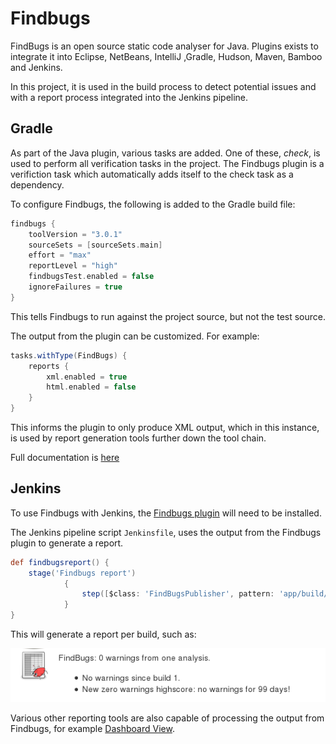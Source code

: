 # Findbugs

FindBugs is an open source static code analyser for Java.  Plugins exists to integrate it into Eclipse, NetBeans, IntelliJ ,Gradle, Hudson, Maven, Bamboo and Jenkins.

In this project, it is used in the build process to detect potential issues and with a report process integrated into the Jenkins pipeline.

## Gradle

As part of the Java plugin, various tasks are added.  One of these, *check*, is used to perform  all verification tasks in the project.  The Findbugs plugin is a verifiction task
which automatically adds itself to the check task as a dependency.

To configure Findbugs, the following is added to the Gradle build file:

```groovy
findbugs {
    toolVersion = "3.0.1"
    sourceSets = [sourceSets.main]
    effort = "max"
    reportLevel = "high"
    findbugsTest.enabled = false
    ignoreFailures = true
}
```
This tells Findbugs to run against the project source, but not the test source. 

The output from the plugin can be customized. For example:

```groovy
tasks.withType(FindBugs) {
    reports {
        xml.enabled = true
        html.enabled = false
    }
}
```
This informs the plugin to only produce XML output, which in this instance, is used by report generation tools further down the tool chain. 

Full documentation is [here](https://docs.gradle.org/3.3/userguide/findbugs_plugin.html)

## Jenkins

To use Findbugs with Jenkins, the [Findbugs plugin](https://wiki.jenkins.io/display/JENKINS/FindBugs+Plugin) will need to be installed.

The Jenkins pipeline script `Jenkinsfile`, uses the output from the Findbugs plugin to generate a report.
```groovy
def findbugsreport() {
    stage('Findbugs report')
            {
                step([$class: 'FindBugsPublisher', pattern: 'app/build/reports/findbugs/main.xml'])
            }
}
```
This will generate a report per build, such as:

![alt text](images/findbugs.png "Findbugs Jenkins Report")

Various other reporting tools are also capable of processing the output from Findbugs, for example [Dashboard View](https://wiki.jenkins.io/display/JENKINS/Dashboard+View).
